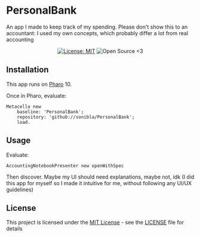 
# PersonalBank
An app I made to keep track of my spending. Please don't show this to an accountant: I used my own concepts, which probably differ a lot from real accounting

<p align="center">
    <a href="https://opensource.org/licenses/MIT"><img src="https://img.shields.io/github/license/sonibla/PersonalBank" alt="License: MIT"/></a>
    <img src="https://img.shields.io/badge/Open%20Source-%20%E2%99%A5%20-brightgreen" alt="Open Source <3"/>
</p>

## Installation

This app runs on [Pharo](https://pharo.org/) 10.

Once in Pharo, evaluate:
```
Metacello new
    baseline: 'PersonalBank';
    repository: 'github://sonibla/PersonalBank';
    load.
```

## Usage

Evaluate:
```
AccountingNotebookPresenter new openWithSpec
```
Then discover. Maybe my UI should need explanations, maybe not, idk (I did this app for myself so I made it intuitive for me, without following any UI/UX guidelines)

## License

This project is licensed under the [MIT License](https://opensource.org/licenses/MIT) - see the [LICENSE](LICENSE) file for details
